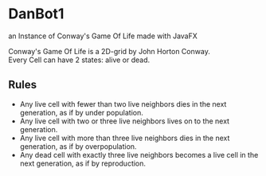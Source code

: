 # DanBot1
an Instance of Conway's Game Of Life made with JavaFX

Conway's Game Of Life is a 2D-grid by John Horton Conway.  
Every Cell can have 2 states: alive or dead.  
## Rules
* Any live cell with fewer than two live neighbors dies in the next generation, as if by under population.
* Any live cell with two or three live neighbors lives on to the next generation.
* Any live cell with more than three live neighbors dies in the next generation, as if by overpopulation.
* Any dead cell with exactly three live neighbors becomes a live cell in the next generation, as if by reproduction.